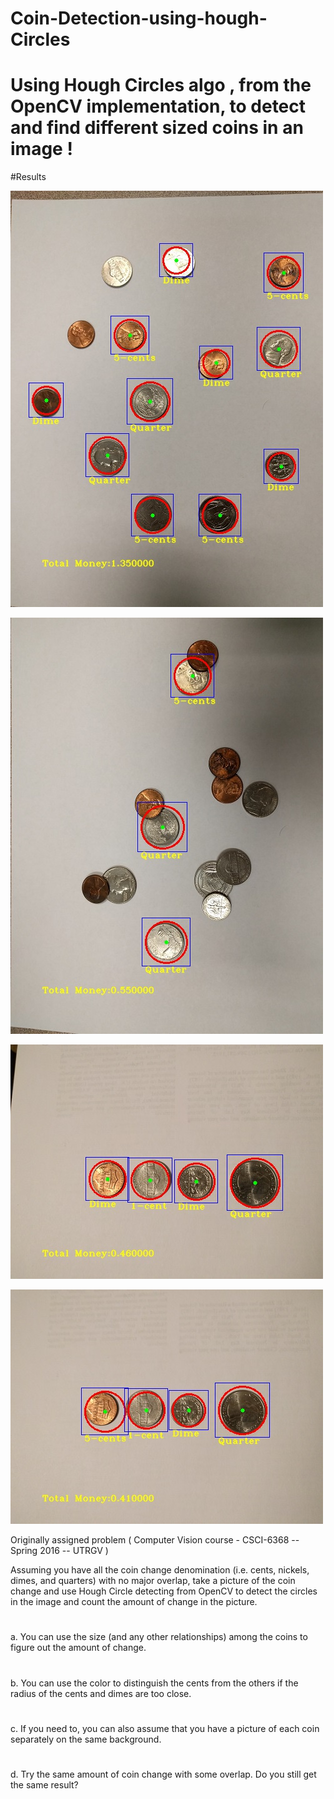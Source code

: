 # Coin-Detection-using-hough-Circles
# Using Hough Circles algo , from the OpenCV implementation, to detect and find different sized coins in an image ! 

#Results

![Alt text](/CoinsHoughCircles/CoinsHoughCircles/result1.jpg?raw=true "Result 1")

![Alt text](/CoinsHoughCircles/CoinsHoughCircles/result2.jpg?raw=true "Result 2")

![Alt text](/CoinsHoughCircles/CoinsHoughCircles/result3.jpg?raw=true "Result 3")

![Alt text](/CoinsHoughCircles/CoinsHoughCircles/result4.jpg?raw=true "Result 4")

Originally assigned problem ( Computer Vision course - CSCI-6368 -- Spring 2016 -- UTRGV )

Assuming you have all the coin change denomination (i.e. cents, nickels, dimes, and quarters) with no major overlap, take a picture of the coin change and use Hough Circle detecting from OpenCV to detect the circles in the image and count the amount of change in the picture.
#
a.	You can use the size (and any other relationships) among the coins to figure out the amount of change.
#
b.	You can use the color to distinguish the cents from the others if the radius of the cents and dimes are too close.
#
c.	If you need to, you can also assume that you have a picture of each coin separately on the same background.
#
d.	Try the same amount of coin change with some overlap. Do you still get the same result? 

